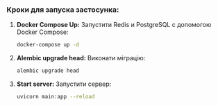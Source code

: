 ### Кроки  для запуска застосунка:

1. **Docker Compose Up:**
   Запустити Redis и PostgreSQL с допомогою Docker Compose:
   ```bash
   docker-compose up -d
2. **Alembic upgrade head:**
   Виконати міграцію:
   ```bash
   alembic upgrade head
3. **Start server:**
   Запустити сервер:
   ```bash
   uvicorn main:app --reload